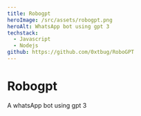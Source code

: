 ```yaml
---
title: Robogpt
heroImage: /src/assets/robogpt.png
heroAlt: WhatsApp bot using gpt 3
techstack:
  - Javascript
  - Nodejs
github: https://github.com/0xtbug/RoboGPT
---
```

# Robogpt
A whatsApp bot using gpt 3